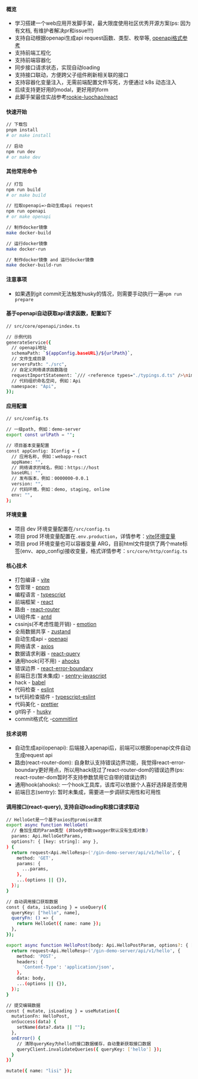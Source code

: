 #### 概览
* 学习搭建一个web应用开发脚手架，最大限度使用社区优秀开源方案(ps: 因为有文档, 有维护者解决pr和issue!!!)
* 支持自动根据openapi生成api request函数、类型、枚举等, [openapi格式参考](https://srv-demo-docker.onrender.com/openapi)
* 支持前端工程化
* 支持前端容器化
* 同步接口请求状态，实现自动loading
* 支持接口联动，方便跨父子组件刷新相关联的接口
* 支持容器化变量注入，无需前端配置文件写死，方便通过 k8s 动态注入
* 后续支持更好用的modal，更好用的form
* 此脚手架最佳实战参考[rookie-luochao/react](https://github.com/rookie-luochao/react)
  
#### 快速开始
```bash
// 下载包
pnpm install
# or make install

// 启动
npm run dev
# or make dev
```

#### 其他常用命令
```bash
// 打包
npm run build
# or make build

// 拉取openapi=>自动生成api request
npm run openapi
# or make openapi

// 制作docker镜像
make docker-build

// 运行docker镜像
make docker-run

// 制作docker镜像 and 运行docker镜像
make docker-build-run
```

#### 注意事项
* 如果遇到git commit无法触发husky的情况，则需要手动执行一遍`npm run prepare`

#### 基于openapi自动获取api请求函数，配置如下
```bash
// src/core/openapi/index.ts

// 示例代码
generateService({
  // openapi地址
  schemaPath: `${appConfig.baseURL}/${urlPath}`,
  // 文件生成目录
  serversPath: "./src",
  // 自定义网络请求函数路径
  requestImportStatement: `/// <reference types="./typings.d.ts" />\nimport request from "@request"`,
  // 代码组织命名空间, 例如：Api
  namespace: "Api",
});
```

#### 应用配置
```bash
// src/config.ts

// 一级path, 例如：demo-server
export const urlPath = "";

// 项目基本变量配置
const appConfig: IConfig = {
  // 应用名称, 例如：webapp-react
  appName: "",
  // 网络请求的域名，例如：https://host
  baseURL: "",
  // 发布版本，例如：0000000-0.0.1
  version: "",
  // 代码环境，例如：demo, staging, online
  env: "",
};
```

#### 环境变量
* 项目 dev 环境变量配置在`/src/config.ts`
* 项目 prod 环境变量配置在`.env.production`，详情参考：[vite环境变量](https://cn.vitejs.dev/guide/env-and-mode.html)
* 项目 prod 环境变量也可以容器变量 ARG，目前html文件提供了两个mate标签(env、app_config)接收变量，格式详情参考：`src/core/http/config.ts`

#### 核心技术
* 打包编译 - [vite](https://github.com/vitejs/vite)
* 包管理 - [pnpm](https://github.com/pnpm/pnpm)
* 编程语言 - [typescript](https://github.com/microsoft/TypeScript)
* 前端框架 - [react](https://github.com/facebook/react)
* 路由 - [react-router](https://github.com/remix-run/react-router)
* UI组件库 - [antd](https://github.com/ant-design/ant-design)
* cssinjs(不考虑性能开销) - [emotion](https://github.com/emotion-js/emotion)
* 全局数据共享 - [zustand](https://github.com/pmndrs/zustand)
* 自动生成api - [openapi](https://github.com/chenshuai2144/openapi2typescript)
* 网络请求 - [axios](https://github.com/axios/axios)
* 数据请求利器 - [react-query](https://github.com/TanStack/query)
* 通用hook(可不用) - [ahooks](https://github.com/alibaba/hooks)
* 错误边界 - [react-error-boundary](https://github.com/bvaughn/react-error-boundary)
* 前端日志(暂未集成) - [sentry-javascript](https://github.com/getsentry/sentry-javascript)
* hack - [babel](https://github.com/babel/babel)
* 代码检查 - [eslint](https://github.com/eslint/eslint)
* ts代码检查插件 - [typescript-eslint](https://github.com/typescript-eslint/typescript-eslint)
* 代码美化 - [prettier](https://github.com/prettier/prettier)
* git钩子 - [husky](https://github.com/typicode/husky)
* commit格式化 -[commitlint](https://github.com/conventional-changelog/commitlint)

#### 技术说明
* 自动生成api(openapi): 后端接入apenapi后，前端可以根据openapi文件自动生成request api
* 路由(react-router-dom): 自身默认支持错误边界功能，我觉得react-error-boundary更好用点，所以用hack绕过了react-router-dom的错误边界(ps: react-router-dom暂时不支持参数禁用它自带的错误边界)
* 通用hook(ahooks): 一个hook工具库，该库可以依据个人喜好选择是否使用
* 前端日志(sentry): 暂时未集成，需要进一步调研实用性和可用性

#### 调用接口(react-query), 支持自动loading和接口请求联动
```bash
// HelloGet是一个基于axios的promise请求
export async function HelloGet(
  // 叠加生成的Param类型 (非body参数swagger默认没有生成对象)
  params: Api.HelloGetParams,
  options?: { [key: string]: any },
) {
  return request<Api.HelloResp>('/gin-demo-server/api/v1/hello', {
    method: 'GET',
    params: {
      ...params,
    },
    ...(options || {}),
  });
}

// 自动调用接口获取数据
const { data, isLoading } = useQuery({
  queryKey: ["hello", name],
  queryFn: () => {
    return HelloGet({ name: name });
  },
});

export async function HelloPost(body: Api.HelloPostParam, options?: { [key: string]: any }) {
  return request<Api.HelloResp>('/gin-demo-server/api/v1/hello', {
    method: 'POST',
    headers: {
      'Content-Type': 'application/json',
    },
    data: body,
    ...(options || {}),
  });
}

// 提交编辑数据
const { mutate, isLoading } = useMutation({
  mutationFn: HelloPost,
  onSuccess(data) {
    setName(data?.data || "");
  },
  onError() {
    // 清除queryKey为hello的接口数据缓存，自动重新获取接口数据
    queryClient.invalidateQueries({ queryKey: ['hello'] });
  }
})

mutate({ name: "lisi" });

```